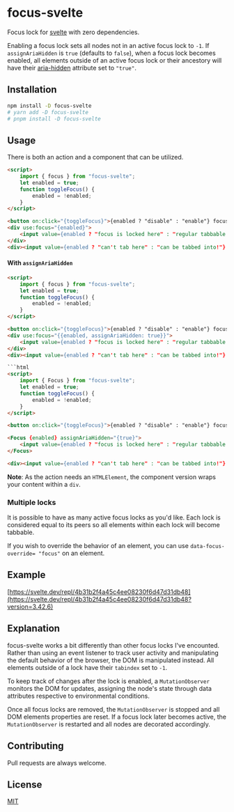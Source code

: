 # focus-svelte

Focus lock for [svelte](https://svelte.dev/) with zero dependencies.

Enabling a focus lock sets all nodes not in an active focus lock to `-1`.
If `assignAriaHidden` is `true` (defaults to `false`), when a focus lock becomes enabled, all
elements outside of an active focus lock or their ancestory will have their
[aria-hidden](https://developer.mozilla.org/en-US/docs/Web/Accessibility/ARIA/ARIA_Techniques/Using_the_aria-hidden_attribute)
attribute set to `"true"`.

## Installation

```bash
npm install -D focus-svelte
# yarn add -D focus-svelte
# pnpm install -D focus-svelte
```

## Usage

There is both an action and a component that can be utilized.

```html
<script>
	import { focus } from "focus-svelte";
	let enabled = true;
	function toggleFocus() {
		enabled = !enabled;
	}
</script>

<button on:click="{toggleFocus}">{enabled ? "disable" : "enable"} focus</button>
<div use:focus="{enabled}">
	<input value={enabled ? "focus is locked here" : "regular tabbable input"} />
</div>
<div><input value={enabled ? "can't tab here" : "can be tabbed into!"} /></div>
```

#### With `assignAriaHidden`

````html
<script>
	import { focus } from "focus-svelte";
	let enabled = true;
	function toggleFocus() {
		enabled = !enabled;
	}
</script>

<button on:click="{toggleFocus}">{enabled ? "disable" : "enable"} focus</button>
<div use:focus="{{enabled, assignAriaHidden: true}}">
	<input value={enabled ? "focus is locked here" : "regular tabbable input"} />
</div>
<div><input value={enabled ? "can't tab here" : "can be tabbed into!"} /></div>

```html
<script>
	import { Focus } from "focus-svelte";
	let enabled = true;
	function toggleFocus() {
		enabled = !enabled;
	}
</script>

<button on:click="{toggleFocus}">{enabled ? "disable" : "enable"} focus</button>

<Focus {enabled} assignAriaHidden="{true}">
	<input value={enabled ? "focus is locked here" : "regular tabbable input"} />
</Focus>

<div><input value={enabled ? "can't tab here" : "can be tabbed into!"} /></div>
````

**Note**: As the action needs an `HTMLElement`, the component version wraps your content within a `div`.

### Multiple locks

It is possible to have as many active focus locks as you'd like. Each lock is considered equal to its peers
so all elements within each lock will become tabbable.

If you wish to override the behavior of an element, you can use `data-focus-override= "focus"` on an element.

## Example

[https://svelte.dev/repl/4b31b2f4a45c4ee08230f6d47d31db48](https://svelte.dev/repl/4b31b2f4a45c4ee08230f6d47d31db48?version=3.42.6)

## Explanation

focus-svelte works a bit differently than other focus locks I've encounted.
Rather than using an event listener to track user activity and manipulating the
default behavior of the browser, the DOM is manipulated instead. All elements outside of a lock have their `tabindex` set to `-1`.

To keep track of changes after the lock is enabled, a `MutationObserver` monitors the DOM for updates, assigning the node's state
through data attributes respective to environmental conditions.

Once all focus locks are removed, the `MutationObserver` is stopped and all DOM elements properties are reset.
If a focus lock later becomes active, the `MutationObserver` is restarted and all nodes are decorated accordingly.

## Contributing

Pull requests are always welcome.

## License

[MIT](https://choosealicense.com/licenses/mit/)

